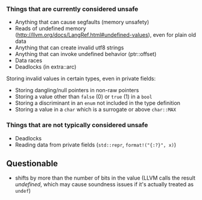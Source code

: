 ### Things that are currently considered unsafe

* Anything that can cause segfaults (memory unsafety)
* Reads of undefined memory (http://llvm.org/docs/LangRef.html#undefined-values), even for plain old data
* Anything that can create invalid utf8 strings
* Anything that can invoke undefined behavior (ptr::offset)
* Data races
* Deadlocks (in extra::arc)

Storing invalid values in certain types, even in private fields:

* Storing dangling/null pointers in non-raw pointers
* Storing a value other than `false` (0) or `true` (1) in a `bool`
* Storing a discriminant in an `enum` not included in the type definition
* Storing a value in a `char` which is a surrogate or above `char::MAX`

### Things that are not typically considered unsafe

* Deadlocks
* Reading data from private fields (`std::repr`, `format!("{:?}", x)`)

## Questionable

* shifts by more than the number of bits in the value (LLVM calls the result *undefined*, which may cause soundness issues if it's actually treated as `undef`)